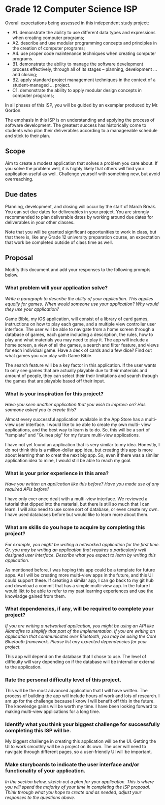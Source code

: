 # Grade 12 Computer Science ISP

Overall expectations being assessed in this independent study project:

* A1. 	demonstrate the ability to use different data types and expressions when creating computer programs;
* A2. 	describe and use modular programming concepts and principles in the creation of computer programs;
* A4. 	use proper code maintenance techniques when creating computer programs.
* B1. 	demonstrate the ability to manage the software development process effectively, through all of its stages – planning, development ... and closing;
* B2. 	apply standard project management techniques in the context of a student-managed ... project.
* C1. 	demonstrate the ability to apply modular design concepts in computer programs;

In all phases of this ISP, you will be guided by an exemplar produced by Mr. Gordon.

The emphasis in this ISP is on understanding and applying the process of software development. The greatest success has historically come to students who plan their deliverables according to a manageeable schedule and stick to their plan.

## Scope

Aim to create a modest application that solves a problem you care about. If you solve the problem well, it is highly likely that others will find your application useful as well. Challenge yourself with something new, but avoid overreaching.

## Due dates

Planning, development, and closing will occur by the start of March Break. You can set due dates for deliverables in your project. You are strongly recommended to plan deliverable dates by working around due dates for deliverables in your other classes.

Note that you will be granted significant opportunities to work in class, but that there is, like any Grade 12 university preparation course, an expectation that work be completed outside of class time as well.

## Proposal

Modify this document and add your responses to the following prompts below.

### What problem will your application solve?

*Write a paragraph to describe the utility of your application. This applies equally for games. When would someone use your application? Why would they use your application?*

Game Bible, my iOS application, will consist of a library of card games, instructions on how to play each game, and a multiple view controller user interface. The user will be able to navigate from a home screen through a database of games, each game including a description, the rules, how to play and what materials you may need to play it. The app will include a home screen, a view of all the games, a search and filter feature, and views for each individual game. Have a deck of cards and a few dice? Find out what games you can play with Game Bible.

The search feature will be a key factor in this application. If the user wants to only see games that are actually playable due to their materials and amount of people, they can select their their limitations and search through the games that are playable based off their input. 

### What is your inspiration for this project?

*Have you seen another application that you wish to improve on? Has someone asked you to create this?*

Almost every successful application available in the App Store has a multi-view user interface. I would like to be able to create my own multi- view applications, and the best way to learn is to do. So, this will be a sort of "template" and "Guinea pig" for my future multi-view applications. 

I have not yet found an application that is very similar to my idea. Honestly, I do not think this is a million-dollar app idea, but creating this app is more about learning than to creat the next big app. So, even if there was a similar application idea to mine, I would still be able to reach my goal. 

### What is your prior experience in this area?

*Have you written an application like this before? Have you made use of any required APIs before?*

I have only ever once dealt with a multi-view interface. We reviewed a tutorial that dipped into the material, but there is still so much that I can learn. I will also need to use some sort of database, or even create my own. I have used databases before but would like to learn more about them. 

### What are skills do you hope to acquire by completing this project?

*For example, you might be writing a networked application for the first time. Or, you may be writing an application that requires a particularly well designed user interface. Describe what you expect to learn by writing this application.*

As mentioned before, I was hoping this app could be a template for future apps. As I will be creating more multi-view apps in the future, and this UI could support these. If creating a similar app, I can go back to my git hub and download a commit that has a simple multi-view app. In the future I would likt to be able to refer to my past learning experiences and use the knowladge gained from them. 

### What dependencies, if any, will be required to complete your project?

*If you are writing a networked application, you might be using an API like Alamofire to simplify that part of the implementation. If you are writing an application that communicates over Bluetooth, you may be using the Core Bluetooth framework. Please list any expected dependencies for your project.*

This app will depend on the database that I chose to use. The level of difficulty will vary depending on if the database will be internal or external to the application.


### Rate the personal difficulty level of this project.

This will be the most advanced application that I will have written. The process of building the app will include hours of work and lots of research. I am up for the challenge because I know I will benefit off this in the future. The knowledge gains will be worth my time. I have been looking forward to making multi-view applications for a long time. 


### Identify what you think your biggest challenge for successfully completing this ISP will be.

My biggest challenge in creating this application will be the UI. Getting the UI to work smoothly will be a project on its own. The user will need to navigate through different pages, so a user-friendly UI will be important. 


### Make storyboards to indicate the user interface and/or functionality of your application.

*In the section below, sketch out a plan for your application. This is where you will spend the majority of your time in completing the ISP proposal. Think through what you hope to create and as needed, adjust your responses to the questions above.*


